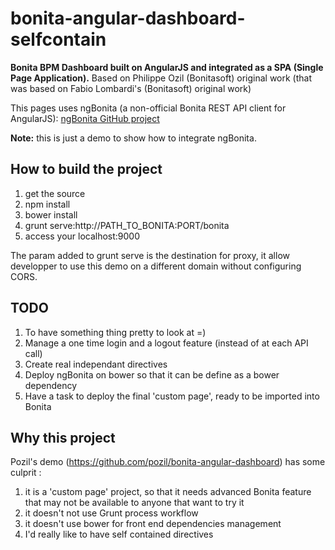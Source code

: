 bonita-angular-dashboard-selfcontain
====================================

**Bonita BPM Dashboard built on AngularJS and integrated as a SPA (Single Page Application).**
Based on Philippe Ozil (Bonitasoft) original work (that was based on Fabio Lombardi's (Bonitasoft) original work) 

This pages uses ngBonita (a non-official Bonita REST API client for AngularJS):
[ngBonita GitHub project](https://github.com/rodriguelegall/ngBonita)

**Note:** this is just a demo to show how to integrate ngBonita.


## How to build the project

1. get the source
2. npm install
3. bower install
4. grunt serve:http\://PATH_TO_BONITA\:PORT/bonita
5. access your localhost:9000

The param added to grunt serve is the destination for proxy, it allow developper to use this demo on a different domain without configuring CORS.

## TODO

1. To have something thing pretty to look at =)
2. Manage a one time login and a logout feature (instead of at each API call)
3. Create real independant directives
4. Deploy ngBonita on bower so that it can be define as a bower dependency
5. Have a task to deploy the final 'custom page', ready to be imported into Bonita

## Why this project

Pozil's demo (https://github.com/pozil/bonita-angular-dashboard) has some culprit :

1. it is a 'custom page' project, so that it needs advanced Bonita feature that may not be available to anyone that want to try it
2. it doesn't not use Grunt process workflow
3. it doesn't use bower for front end dependencies management
4. I'd really like to have self contained directives
